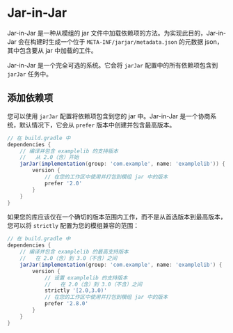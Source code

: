 # Jar-in-Jar

Jar-in-Jar 是一种从模组的 jar 文件中加载依赖项的方法。为实现此目的，Jar-in-Jar 会在构建时生成一个位于 `META-INF/jarjar/metadata.json` 的元数据 json，其中包含要从 jar 中加载的工件。

Jar-in-Jar 是一个完全可选的系统。它会将 `jarJar` 配置中的所有依赖项包含到 `jarJar` 任务中。

## 添加依赖项

您可以使用 `jarJar` 配置将依赖项包含到您的 jar 中。Jar-in-Jar 是一个协商系统，默认情况下，它会从 `prefer` 版本中创建并包含最高版本。

```gradle
// 在 build.gradle 中
dependencies {
    // 编译并包含 examplelib 的支持版本
    //   从 2.0（含）开始
    jarJar(implementation(group: 'com.example', name: 'examplelib')) {
        version {
            // 在您的工作区中使用并打包到模组 jar 中的版本
            prefer '2.0'
        }
    }
}
```

如果您的库应该仅在一个确切的版本范围内工作，而不是从首选版本到最高版本，您可以将 `strictly` 配置为您的模组兼容的范围：

```gradle
// 在 build.gradle 中
dependencies {
    // 编译并包含 examplelib 的最高支持版本
    //   在 2.0（含）到 3.0（不含）之间
    jarJar(implementation(group: 'com.example', name: 'examplelib') {
        version {
            // 设置 examplelib 的支持版本
            //   在 2.0（含）到 3.0（不含）之间
            strictly '[2.0,3.0)'
            // 在您的工作区中使用并打包到模组 jar 中的版本
            prefer '2.8.0'
        }
    }
}
```
